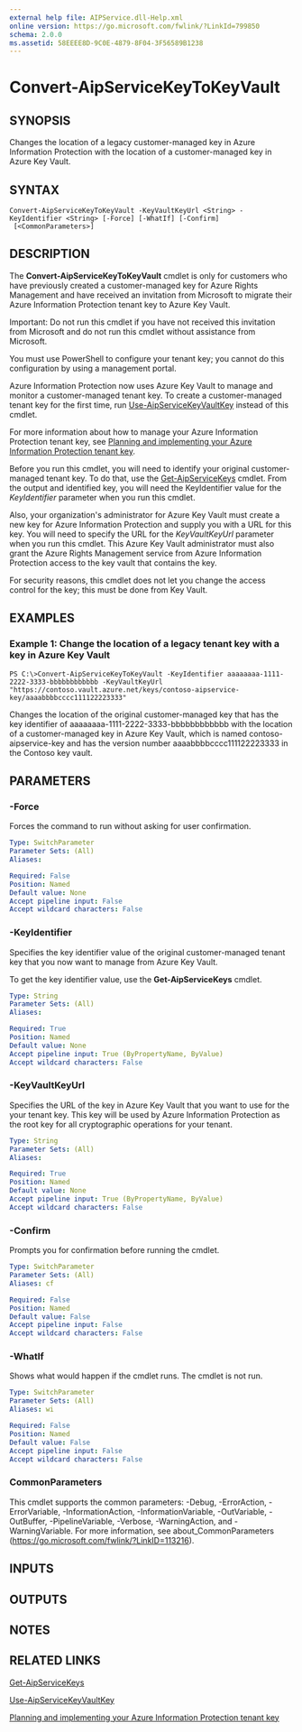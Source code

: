 ```yaml
---
external help file: AIPService.dll-Help.xml
online version: https://go.microsoft.com/fwlink/?LinkId=799850
schema: 2.0.0
ms.assetid: 58EEEE8D-9C0E-4879-8F04-3F56589B1238
---
```


# Convert-AipServiceKeyToKeyVault

## SYNOPSIS
Changes the location of a legacy customer-managed key in Azure Information Protection with the location of a customer-managed key in Azure Key Vault.

## SYNTAX

```
Convert-AipServiceKeyToKeyVault -KeyVaultKeyUrl <String> -KeyIdentifier <String> [-Force] [-WhatIf] [-Confirm]
 [<CommonParameters>]
```

## DESCRIPTION
The **Convert-AipServiceKeyToKeyVault** cmdlet is only for customers who have previously created a customer-managed key for Azure Rights Management and have received an invitation from Microsoft to migrate their Azure Information Protection tenant key to Azure Key Vault.

Important: Do not run this cmdlet if you have not received this invitation from Microsoft and do not run this cmdlet without assistance from Microsoft.

You must use PowerShell to configure your tenant key; you cannot do this configuration by using a management portal.

Azure Information Protection now uses Azure Key Vault to manage and monitor a customer-managed tenant key. To create a customer-managed tenant key for the first time, run [Use-AipServiceKeyVaultKey](./Use-AipServiceKeyVaultKey.md) instead of this cmdlet.

For more information about how to manage your Azure Information Protection tenant key, see [Planning and implementing your Azure Information Protection tenant key](https://docs.microsoft.com/information-protection/plan-design/plan-implement-tenant-key).

Before you run this cmdlet, you will need to identify your original customer-managed tenant key. To do that, use the [Get-AipServiceKeys](./Get-AipServiceKeys.md) cmdlet. From the output and identified key, you will need the KeyIdentifier value for the *KeyIdentifier* parameter when you run this cmdlet.

Also, your organization's administrator for Azure Key Vault must create a new key for Azure Information Protection and supply you with a URL for this key. You will need to specify the URL for the *KeyVaultKeyUrl* parameter when you run this cmdlet. This Azure Key Vault administrator must also grant the Azure Rights Management service from Azure Information Protection access to the key vault that contains the key.

For security reasons, this cmdlet does not let you change the access control for the key; this must be done from Key Vault.

## EXAMPLES

### Example 1: Change the location of a legacy tenant key with a key in Azure Key Vault
```
PS C:\>Convert-AipServiceKeyToKeyVault -KeyIdentifier aaaaaaaa-1111-2222-3333-bbbbbbbbbbbb -KeyVaultKeyUrl "https://contoso.vault.azure.net/keys/contoso-aipservice-key/aaaabbbbcccc111122223333"
```

Changes the location of the original customer-managed key that has the key identifier of aaaaaaaa-1111-2222-3333-bbbbbbbbbbbb with the location of a customer-managed key in Azure Key Vault, which is named contoso-aipservice-key and has the version number aaaabbbbcccc111122223333 in the Contoso key vault.

## PARAMETERS

### -Force
Forces the command to run without asking for user confirmation.

```yaml
Type: SwitchParameter
Parameter Sets: (All)
Aliases:

Required: False
Position: Named
Default value: None
Accept pipeline input: False
Accept wildcard characters: False
```

### -KeyIdentifier
Specifies the key identifier value of the original customer-managed tenant key that you now want to manage from Azure Key Vault.

To get the key identifier value, use the **Get-AipServiceKeys** cmdlet.

```yaml
Type: String
Parameter Sets: (All)
Aliases:

Required: True
Position: Named
Default value: None
Accept pipeline input: True (ByPropertyName, ByValue)
Accept wildcard characters: False
```

### -KeyVaultKeyUrl
Specifies the URL of the key in Azure Key Vault that you want to use for the your tenant key. This key will be used by Azure Information Protection as the root key for all cryptographic operations for your tenant.

```yaml
Type: String
Parameter Sets: (All)
Aliases:

Required: True
Position: Named
Default value: None
Accept pipeline input: True (ByPropertyName, ByValue)
Accept wildcard characters: False
```

### -Confirm
Prompts you for confirmation before running the cmdlet.

```yaml
Type: SwitchParameter
Parameter Sets: (All)
Aliases: cf

Required: False
Position: Named
Default value: False
Accept pipeline input: False
Accept wildcard characters: False
```

### -WhatIf
Shows what would happen if the cmdlet runs. The cmdlet is not run.

```yaml
Type: SwitchParameter
Parameter Sets: (All)
Aliases: wi

Required: False
Position: Named
Default value: False
Accept pipeline input: False
Accept wildcard characters: False
```

### CommonParameters
This cmdlet supports the common parameters: -Debug, -ErrorAction, -ErrorVariable, -InformationAction, -InformationVariable, -OutVariable, -OutBuffer, -PipelineVariable, -Verbose, -WarningAction, and -WarningVariable. For more information, see about_CommonParameters (https://go.microsoft.com/fwlink/?LinkID=113216).

## INPUTS

## OUTPUTS

## NOTES

## RELATED LINKS

[Get-AipServiceKeys](./Get-AipServiceKeys.md)

[Use-AipServiceKeyVaultKey](./Use-AipServiceKeyVaultKey.md)

[Planning and implementing your Azure Information Protection tenant key](https://docs.microsoft.com/information-protection/plan-design/plan-implement-tenant-key)
